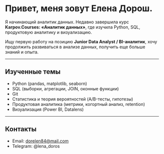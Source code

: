 # Привет,  меня зовут Елена Дорош.

Я начинающий аналитик данных. Недавно завершила курс **Karpov.Courses: «Аналитик данных»**, где изучила Python, SQL, продуктовую аналитику и визуализацию.  

Ищу первую работу на позицию **Junior Data Analyst / BI-аналитик**, хочу продолжить развиваться в анализе данных, получить еще больше знаний и опыта.

---

##  Изученные темы
- Python (pandas, matplotlib, seaborn)
- SQL (выборки, агрегации, JOIN, оконные функции)
- Git
- Статистика и теория вероятностей (A/B-тесты, гипотезы)
- Продуктовая аналитика (метрики, когортный анализ, retention)
- Визуализация (Power BI, Datalens)


---

##  Контакты
- Email: dorelen84@mail.com
- Telegram: @lena_doros
